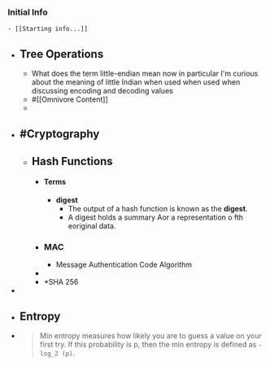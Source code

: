 ### Initial Info
	- [[Starting info...]]
- ## Tree Operations
	- What does the term little-endian mean now in particular I'm curious about the meaning of little Indian when used when used when discussing encoding and decoding values
	- #[[Omnivore Content]]
	-
- ## #Cryptography
	- ## Hash Functions
		- #### Terms
			- **digest**
				- The output of a hash function is known as the **digest**.
				- A digest holds a summary Aor a representation o fth eoriginal data.
		- ### MAC
			- Message Authentication Code Algorithm
		-
		- *SHA 256
-
- ## Entropy
- > Min entropy measures how likely you are to guess a value on your first try. If this probability is p, then the min entropy is defined as `-log_2 (p)`.